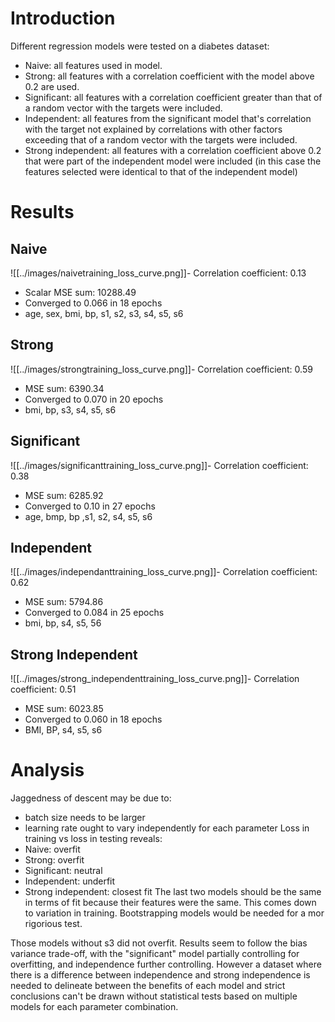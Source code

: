 # Introduction
Different regression models were tested on a diabetes dataset:
- Naive: all features used in model.
- Strong: all features with a correlation coefficient with the model above 0.2 are used.
- Significant: all features with a correlation coefficient greater than that of a random vector with the targets were included.
- Independent: all features from the significant model that's correlation with the target not explained by correlations with other factors exceeding that of a random vector with the targets were included. 
- Strong independent: all features with a correlation coefficient above 0.2 that were part of the independent model were included (in this case the features selected were identical to that of the independent  model)
# Results
## Naive
![[../images/naivetraining_loss_curve.png]]- Correlation coefficient: 0.13
- Scalar MSE sum: 10288.49
- Converged to 0.066 in 18 epochs
- age, sex, bmi, bp, s1, s2, s3, s4, s5, s6
## Strong
![[../images/strongtraining_loss_curve.png]]- Correlation coefficient: 0.59
- MSE sum: 6390.34
- Converged to 0.070 in 20 epochs
- bmi, bp, s3, s4, s5, s6
##  Significant
![[../images/significanttraining_loss_curve.png]]- Correlation coefficient: 0.38
- MSE sum: 6285.92
- Converged to 0.10 in 27 epochs
- age, bmp, bp ,s1, s2, s4, s5, s6
## Independent
![[../images/independanttraining_loss_curve.png]]- Correlation coefficient: 0.62
- MSE sum: 5794.86
- Converged to 0.084 in 25 epochs
- bmi, bp, s4, s5, 56
## Strong Independent
![[../images/strong_independenttraining_loss_curve.png]]- Correlation coefficient: 0.51
- MSE sum: 6023.85
- Converged to 0.060 in 18 epochs
- BMI, BP, s4, s5, s6
# Analysis
Jaggedness of descent may be due to:
- batch size needs to be larger
- learning rate ought to vary independently for each parameter
Loss in training vs loss in testing reveals:
- Naive: overfit
- Strong: overfit
- Significant: neutral
- Independent: underfit
- Strong independent: closest fit
The last two models should be the same in terms of fit because their features were the same. This comes down to variation in training. Bootstrapping models would be needed for a mor rigorious test.

Those models without s3 did not overfit. Results seem to follow the bias variance trade-off, with the "significant" model partially controlling for overfitting, and independence further controlling. However a dataset where there is a difference between independence and strong independence is needed to delineate between the benefits of each model and strict conclusions can't be drawn without statistical tests based on multiple models for each parameter combination.